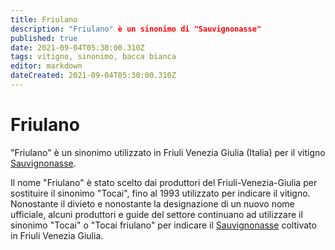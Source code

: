 ```yaml
---
title: Friulano
description: "Friulano" è un sinonimo di "Sauvignonasse"
published: true
date: 2021-09-04T05:30:00.310Z
tags: vitigno, sinonimo, bacca bianca
editor: markdown
dateCreated: 2021-09-04T05:30:00.310Z
---
```


# Friulano

"Friulano" è un sinonimo utilizzato in Friuli Venezia Giulia (Italia) per il vitigno [Sauvignonasse](/vitigni/Francia/bacca-bianca/sauvignonasse).

Il nome "Friulano" è stato scelto dai produttori del Friuli-Venezia-Giulia per sostituire il sinonimo "Tocai", fino al 1993 utilizzato per indicare il vitigno. Nonostante il divieto e nonostante la designazione di un nuovo nome ufficiale, alcuni produttori e guide del settore continuano ad utilizzare il sinonimo "Tocai" o "Tocai friulano" per indicare il [Sauvignonasse](/vitigni/Francia/bacca-bianca/sauvignonasse) coltivato in Friuli Venezia Giulia.